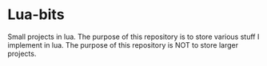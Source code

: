 # Lua-bits
Small projects in lua.
The purpose of this repository is to store various stuff I implement in lua.
The purpose of this repository is NOT to store larger projects.
